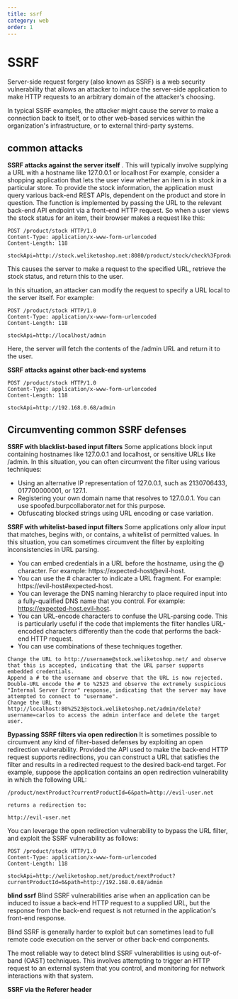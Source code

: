 ```yaml
---
title: ssrf
category: web
order: 1
---
```



# SSRF
Server-side request forgery (also known as SSRF) is a web security vulnerability that allows an attacker to induce the server-side application to make HTTP requests to an arbitrary domain of the attacker's choosing.

In typical SSRF examples, the attacker might cause the server to make a connection back to itself, or to other web-based services within the organization's infrastructure, or to external third-party systems.
## common attacks
**SSRF attacks against the server itself**
. This will typically involve supplying a URL with a hostname like 127.0.0.1 or localhost
 For example, consider a shopping application that lets the user view whether an item is in stock in a particular store. To provide the stock information, the application must query various back-end REST APIs, dependent on the product and store in question. The function is implemented by passing the URL to the relevant back-end API endpoint via a front-end HTTP request. So when a user views the stock status for an item, their browser makes a request like this:

 ```
 POST /product/stock HTTP/1.0
Content-Type: application/x-www-form-urlencoded
Content-Length: 118

stockApi=http://stock.weliketoshop.net:8080/product/stock/check%3FproductId%3D6%26storeId%3D1
```

This causes the server to make a request to the specified URL, retrieve the stock status, and return this to the user.

In this situation, an attacker can modify the request to specify a URL local to the server itself. For example:
```
POST /product/stock HTTP/1.0
Content-Type: application/x-www-form-urlencoded
Content-Length: 118

stockApi=http://localhost/admin
```
Here, the server will fetch the contents of the /admin URL and return it to the user.

**SSRF attacks against other back-end systems**
```
POST /product/stock HTTP/1.0
Content-Type: application/x-www-form-urlencoded
Content-Length: 118

stockApi=http://192.168.0.68/admin
```
## Circumventing common SSRF defenses
**SSRF with blacklist-based input filters**
 Some applications block input containing hostnames like 127.0.0.1 and localhost, or sensitive URLs like /admin. In this situation, you can often circumvent the filter using various techniques:

* Using an alternative IP representation of 127.0.0.1, such as 2130706433, 017700000001, or 127.1.
* Registering your own domain name that resolves to 127.0.0.1. You can use spoofed.burpcollaborator.net for this purpose.
* Obfuscating blocked strings using URL encoding or case variation.

**SSRF with whitelist-based input filters**
 Some applications only allow input that matches, begins with, or contains, a whitelist of permitted values. In this situation, you can sometimes circumvent the filter by exploiting inconsistencies in URL parsing.

* You can embed credentials in a URL before the hostname, using the @ character. For example: https://expected-host@evil-host.
* You can use the # character to indicate a URL fragment. For example: https://evil-host#expected-host.
* You can leverage the DNS naming hierarchy to place required input into a fully-qualified DNS name that you control. For example: https://expected-host.evil-host.
* You can URL-encode characters to confuse the URL-parsing code. This is particularly useful if the code that implements the filter handles URL-encoded characters differently than the code that performs the back-end HTTP request.
* You can use combinations of these techniques together.
```
Change the URL to http://username@stock.weliketoshop.net/ and observe that this is accepted, indicating that the URL parser supports embedded credentials.
Append a # to the username and observe that the URL is now rejected.
Double-URL encode the # to %2523 and observe the extremely suspicious "Internal Server Error" response, indicating that the server may have attempted to connect to "username".
Change the URL to http://localhost:80%2523@stock.weliketoshop.net/admin/delete?username=carlos to access the admin interface and delete the target user.
```

**Bypassing SSRF filters via open redirection**
 It is sometimes possible to circumvent any kind of filter-based defenses by exploiting an open redirection vulnerability.
 Provided the API used to make the back-end HTTP request supports redirections, you can construct a URL that satisfies the filter and results in a redirected request to the desired back-end target.
 For example, suppose the application contains an open redirection vulnerability in which the following URL:
```
/product/nextProduct?currentProductId=6&path=http://evil-user.net

returns a redirection to:

http://evil-user.net
```
You can leverage the open redirection vulnerability to bypass the URL filter, and exploit the SSRF vulnerability as follows:
```
POST /product/stock HTTP/1.0
Content-Type: application/x-www-form-urlencoded
Content-Length: 118

stockApi=http://weliketoshop.net/product/nextProduct?currentProductId=6&path=http://192.168.0.68/admin
```

**blind ssrf**
Blind SSRF vulnerabilities arise when an application can be induced to issue a back-end HTTP request to a supplied URL, but the response from the back-end request is not returned in the application's front-end response.

Blind SSRF is generally harder to exploit but can sometimes lead to full remote code execution on the server or other back-end components.

 The most reliable way to detect blind SSRF vulnerabilities is using out-of-band (OAST) techniques. This involves attempting to trigger an HTTP request to an external system that you control, and monitoring for network interactions with that system.

**SSRF via the Referer header**
